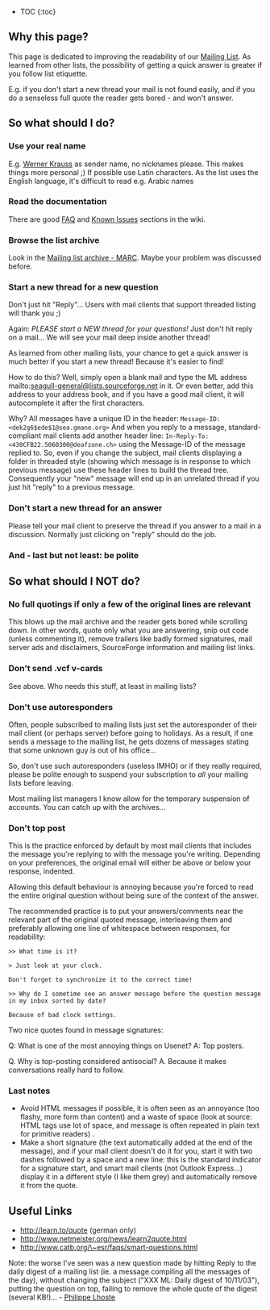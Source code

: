 <!-- Name: Community/ListEtiquette -->
<!-- Version: 5 -->
<!-- Last-Modified: 2006/04/13 14:36:52 -->
<!-- Author: werner -->

* TOC
{:toc}

## Why this page?
This page is dedicated to improving the readability of our [Mailing List][1]. As learned from other lists, the possibility of getting a quick answer is greater if you follow list etiquette.

E.g. if you  don't start a new thread your mail is not found easily, and if you do a senseless full quote the reader gets bored - and won't answer.

## So what should I do?
### Use your real name
E.g. [Werner Krauss][2] as sender name, no nicknames please. This makes things more personal ;)
If possible use Latin characters. As the list uses the English language, it's difficult to read e.g. Arabic names

### Read the documentation
There are good [FAQ][3] and [Known Issues][4] sections in the wiki.

### Browse the list archive
Look in the [Mailing list archive - MARC][5]. Maybe your problem was discussed before.

### Start a new thread for a new question
Don't just hit "Reply"... Users with mail clients that support threaded listing will thank you ;)

Again: *PLEASE start a NEW thread for your questions!* Just don't hit reply on a mail... We will see your mail deep inside another thread!

As learned from other mailing lists, your chance to get a quick answer is much better if you start a new thread! Because it's easier to find!

How to do this? Well, simply open a blank mail and type the ML address mailto:seagull-general@lists.sourceforge.net in it.
Or even better, add this address to your address book, and if you have a good mail client, it will autocomplete it after the first characters.

Why? All messages have a unique ID in the header: `Message-ID: <dek2g6$ede$1@sea.gmane.org>`
And when you reply to a message, standard-compliant mail clients add another header line: `In-Reply-To: <430CFB22.5060300@deafzone.ch>` using the Message-ID of the message replied to.  So, even if you change the subject, mail clients displaying a folder in threaded style (showing which message is in response to which previous message) use these header lines to build the thread tree.  Consequently your "new" message will end up in an unrelated thread if you just hit "reply" to a previous message.

### Don't start a new thread for an answer
Please tell your mail client to preserve the thread if you answer to a mail in a discussion. Normally just clicking on "reply" should do the job.

### And - last but not least: be polite

## So what should I NOT do?
### No full quotings if  only a few of the original lines are relevant
This blows up the mail archive and the reader gets bored while scrolling down.  In other words, quote only what you are answering, snip out code (unless commenting it), remove trailers like badly formed signatures, mail server ads and disclaimers, SourceForge information and mailing list links.

### Don't send .vcf  v-cards
See above. Who needs this stuff, at least in mailing lists?

### Don't use autoresponders
Often, people subscribed to mailing lists just set the autoresponder of their mail client (or perhaps server) before going to holidays.
As a result, if one sends a message to the mailing list, he gets dozens of messages stating that some unknown guy is out of his office...

So, don't use such autoresponders (useless IMHO) or if they really required, please be polite enough to suspend your subscription to *all* your mailing lists before leaving.

Most mailing list managers I know allow for the temporary suspension of accounts. You can catch up with the archives...

### Don't top post
This is the practice enforced by default by most mail clients that includes the message you're replying to  with the message you're writing.  Depending on your preferences, the original email will either be above or below your response, indented.

Allowing this default behaviour is annoying because you're forced to read the entire original question without being sure of the context of the answer.

The recommended practice is to put your answers/comments near the relevant part of the original quoted message, interleaving them and preferably allowing one line of whitespace between responses, for readability:

	>> What time is it?
	
	> Just look at your clock.
	
	Don't forget to synchronize it to the correct time!
	
	>> Why do I sometime see an answer message before the question message in my inbox sorted by date?
	
	Because of bad clock settings.
Two nice quotes found in message signatures:

Q: What is one of the most annoying things on Usenet?
A: Top posters.

Q. Why is top-posting considered antisocial?
A. Because it makes conversations really hard to follow.

### Last notes
  * Avoid HTML messages if possible, it is often seen as an annoyance (too flashy, more form than content) and  a waste of space (look at source: HTML tags use lot of space, and message is often repeated in plain text for primitive readers) .
  * Make a short signature (the text automatically added at the end of the message), and if your mail client doesn't do it for you, start it with two dashes followed by a space and a new line: this is the standard indicator for a signature start, and smart mail clients (not Outlook Express...) display it in a different style (I like them grey) and automatically remove it from the quote.

## Useful Links
  * http://learn.to/quote (german only)
  * http://www.netmeister.org/news/learn2quote.html
  * http://www.catb.org/\~esr/faqs/smart-questions.html

Note: the worse I've seen was a new question made by hitting Reply to the daily digest of a mailing list (ie. a message compiling all the messages of the day), without changing the subject ("XXX ML: Daily digest of 10/11/03"), putting the question on top, failing to remove the whole quote of the digest (several KB!)... - [Philippe Lhoste][6]

[1]:	/wiki:Community/MailingList/
[2]:	/wiki:User/WernerKrauss/
[3]:	/FAQ.html
[4]:	/wiki:TroubleShooting/KnownIssues/
[5]:	http://marc.theaimsgroup.com/?l=seagull-general
[6]:	/wiki:User/PhilippeLhoste/